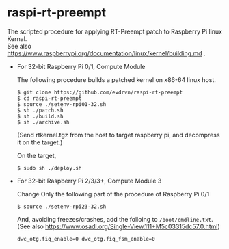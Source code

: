 raspi-rt-preempt
======

The scripted procedure for applying RT-Preempt patch to Raspberry Pi linux Kernal.  
See also https://www.raspberrypi.org/documentation/linux/kernel/building.md .

* For 32-bit Raspberry Pi 0/1, Compute Module 
 
    The following procedure builds a patched kernel on x86-64 linux host.
    ```
    $ git clone https://github.com/evdrvn/raspi-rt-preempt
    $ cd raspi-rt-preempt
    $ source ./setenv-rpi01-32.sh 
    $ sh ./patch.sh
    $ sh ./build.sh
    $ sh ./archive.sh
    ```

    (Send rtkernel.tgz from the host to target raspberry pi, and decompress it on the target.)

    On the target,

    ```
    $ sudo sh ./deploy.sh
    ```

* For 32-bit Raspberry Pi 2/3/3+, Compute Module 3

    Change Only the following part of the procedure of Raspberry Pi 0/1
    ```
    $ source ./setenv-rpi23-32.sh

    ```

    And, avoiding freezes/crashes, add the folloing to `/boot/cmdline.txt`. (See also https://www.osadl.org/Single-View.111+M5c03315dc57.0.html)
    ```
    dwc_otg.fiq_enable=0 dwc_otg.fiq_fsm_enable=0
    ```

